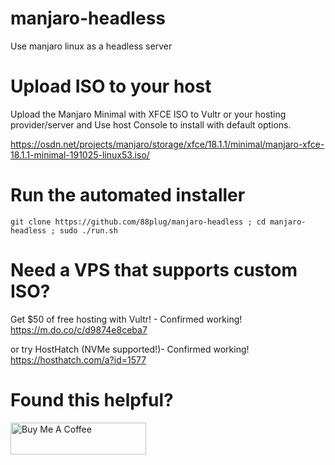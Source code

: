# manjaro-headless
Use manjaro linux as a headless server

# Upload ISO to your host
Upload the Manjaro Minimal with XFCE ISO to Vultr or your hosting provider/server and 
Use host Console to install with default options.

https://osdn.net/projects/manjaro/storage/xfce/18.1.1/minimal/manjaro-xfce-18.1.1-minimal-191025-linux53.iso/

# Run the automated installer

```git clone https://github.com/88plug/manjaro-headless ; cd manjaro-headless ; sudo ./run.sh```

# Need a VPS that supports custom ISO?

Get $50 of free hosting with Vultr! - Confirmed working!
https://m.do.co/c/d9874e8ceba7

or try HostHatch (NVMe supported!)- Confirmed working!
https://hosthatch.com/a?id=1577

# Found this helpful?

<a href="https://www.buymeacoffee.com/88plug" target="_blank"><img src="https://cdn.buymeacoffee.com/buttons/default-orange.png" alt="Buy Me A Coffee" style="height: 51px !important;width: 217px !important;" ></a>
